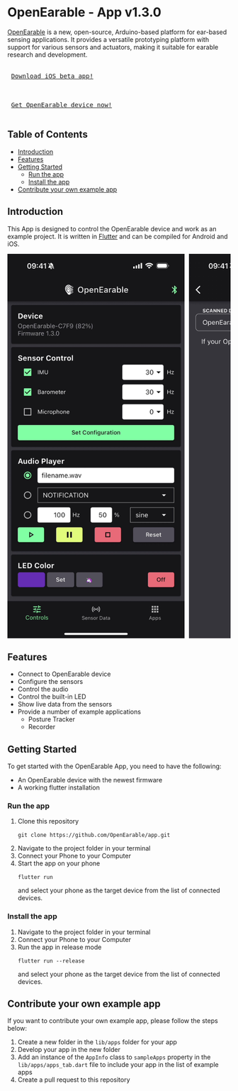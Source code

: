 # OpenEarable - App v1.3.0

[OpenEarable](https://open-earable.teco.edu) is a new, open-source, Arduino-based platform for ear-based sensing applications. It provides a versatile prototyping platform with support for various sensors and actuators, making it suitable for earable research and development.

<kbd> <br> [Download iOS beta app!](https://testflight.apple.com/join/Kht3e1Cb) <br> </kbd>


<kbd> <br> [Get OpenEarable device now!](https://forms.gle/R3LMcqtyKwVH7PZB9) <br> </kbd>

## Table of Contents
- [Introduction](#Introduction)
- [Features](#Features)
- [Getting Started](#getting-started)
    - [Run the app](#run-the-app)
    - [Install the app](#install-the-app)
- [Contribute your own example app](#contribute-your-own-example-app)

## Introduction

This App is designed to control the OpenEarable device and work as an example project. It is written in [Flutter](https://flutter.dev/) and can be compiled for Android and iOS.

<div style="overflow-x: scroll;">
    <div style="display: flex; flex-direction: row;">
        <img width="400" style="margin-right: 10px;" src="screenshots/iOS Home Screenshot.jpg">
        <img width="400" style="margin-right: 10px;" src="screenshots/iOS Scan Screenshot.jpg">
        <img width="400" style="margin-right: 10px;" src="screenshots/iOS Sensors Screenshot.jpg">
        <img width="400" src="screenshots/iOS Apps Screenshot.jpg">
    </div>
</div>

## Features
- Connect to OpenEarable device
- Configure the sensors
- Control the audio 
- Control the built-in LED
- Show live data from the sensors
- Provide a number of example applications
    - Posture Tracker
    - Recorder

## Getting Started
To get started with the OpenEarable App, you need to have the following:
- An OpenEarable device with the newest firmware
- A working flutter installation

### Run the app
1. Clone this repository
    ```
    git clone https://github.com/OpenEarable/app.git
    ```
2. Navigate to the project folder in your terminal
3. Connect your Phone to your Computer
4. Start the app on your phone
    ```
    flutter run
    ```
    and select your phone as the target device from the list of connected devices.

### Install the app
1. Navigate to the project folder in your terminal
2. Connect your Phone to your Computer
3. Run the app in release mode
    ```
    flutter run --release
    ```
    and select your phone as the target device from the list of connected devices.

## Contribute your own example app
If you want to contribute your own example app, please follow the steps below:
1. Create a new folder in the `lib/apps` folder for your app
2. Develop your app in the new folder
3. Add an instance of the `AppInfo` class to `sampleApps` property in the `lib/apps/apps_tab.dart` file to include your app in the list of example apps
4. Create a pull request to this repository
